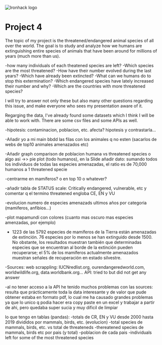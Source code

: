 
![Ironhack logo](https://i.imgur.com/1QgrNNw.png)

# Project 4

The topic of my project is the threatened/endangered animal species of all over the world.
The goal is to study and analyze how we humans are extinguishing entire species of animals that have been around for millions of years (much more than us).

-how many individuals of each theatened species are left?
-Which species are the most threatened?
-How have their number evolved during the last years?
-Which have already been extincted?
-What can we humans do to stop this extermination?
-Which endangered species have lately increased their number and why?
-Which are the countries with more threatened species?

I will try to answer not only these but also many other questions regarding this issue, and make everyone who sees my presentation aware of it.

Regarging the data, I've already found some datasets which I think I will be able to work with. There are some csv files and some APIs as well.


-hipotesis: contaminacion, poblacion, etc. afecta? hipotesis y contrastarla...

-Añadir yo a mi main bbdd las filas con los animales q no esten (sacarlos de webs de top10 animales amenazados etc)

-Añadir graph comparison de poblacion humana vs threatened species o algo asi ->> pie plot (todo humanos), en la Slide añadir dato: sumando todos los individuos de todas las especies amenazadas, el ratio es de 70,000 humanos a 1 threatened specie

-centrarme en mamíferos? o en top 10 o whatever?

-añadir tabla de STATUS scale: Critically endangered, vulnerable, etc y comentar q el termino threatened engloba CE, EN y VU

-evolucion numero de especies amenazads ultimos años por categoria (mamiferos, anfibios...)

-plot mapamundi con colores (cuanto mas oscuro mas especies amenzadas, por ejemplo)

- 1223 de las 5792 especies de mamíferos de la Tierra están amenazadas de extinción. 76 especies por lo menos se han extinguido desde 1500. No obstante, los resultados muestran también que determinadas especies que se encuentran al borde de la extinción pueden recuperarse; el 5% de los mamíferos actualmente amenazados muestran señales de recuperación en estado silvestre.

-Sources: web scrappling: IUCNredlist.org, ourendangeredworld.com, worldwildlife.org, data.worldbank.org...
          API: tried to but did not get any answer
          
-al no tener acceso a la API he tenido muchos problemas con las sources: resulta que prácticamente toda la data interesante y de valor que pude obtener estaba en formato pdf, lo cual me ha causado grandes problemas ya que lo unico q podia hacer era copy paste en un excel y trabajar a partir de ahi, pero quedaba super sucia y muy dificil de limpiar


lo que tengo en tablas (pandas): -totals de CR, EN y VU desde 2000 hasta 2019 divididos por mammals, birds, etc. (evolucion)
                                 -total species de mammals, birds, etc. vs total de threateneds
                                 -thereatened species de mammals, birds etc por pais (y total)
                                 -poblacion de cada pais
                                 -individuals left for some of the most threatened species

